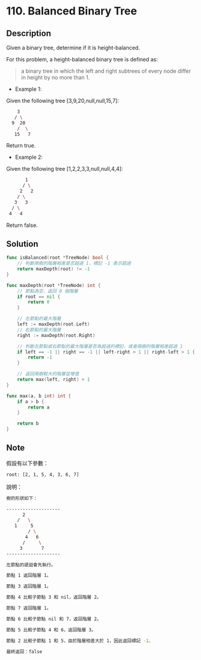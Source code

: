 # 110. Balanced Binary Tree

## Description

Given a binary tree, determine if it is height-balanced.

For this problem, a height-balanced binary tree is defined as:

> a binary tree in which the left and right subtrees of every node differ in height by no more than 1.

- Example 1:

Given the following tree [3,9,20,null,null,15,7]:

```BASH
    3
   / \
  9  20
    /  \
   15   7
```

Return true.

- Example 2:

Given the following tree [1,2,2,3,3,null,null,4,4]:

```BASH
       1
      / \
     2   2
    / \
   3   3
  / \
 4   4
```

Return false.

## Solution

```GO
func isBalanced(root *TreeNode) bool {
	// 判斷兩樹的階層相差是否超過 1，標記 -1 表示超過
	return maxDepth(root) != -1
}

func maxDepth(root *TreeNode) int {
	// 節點為空，返回 0 個階層
	if root == nil {
		return 0
	}

	// 左節點的最大階層
	left := maxDepth(root.Left)
	// 右節點的最大階層
	right := maxDepth(root.Right)

	// 判斷左節點或右節點的最大階層是否為超過的標記，或者兩樹的階層相差超過 1
	if left == -1 || right == -1 || left-right > 1 || right-left > 1 {
		return -1
	}

	// 返回兩樹較大的階層並增值
	return max(left, right) + 1
}

func max(a, b int) int {
	if a > b {
		return a
	}

	return b
}
```

## Note

假設有以下參數：

```BASH
root: [2, 1, 5, 4, 3, 6, 7]
```

說明：

```BASH
樹的形狀如下：

--------------------
      2
    /   \
   1     5
        / \
       4   6
      /     \
     3       7
--------------------

左節點的遞迴會先執行。

節點 1 返回階層 1。

節點 3 返回階層 1。

節點 4 比較子節點 3 和 nil，返回階層 2。

節點 7 返回階層 1。

節點 6 比較子節點 nil 和 7，返回階層 2。

節點 5 比較子節點 4 和 6，返回階層 3。

節點 2 比較子節點 1 和 5，由於階層相差大於 1，因此返回標記 -1。

最終返回：false
```
